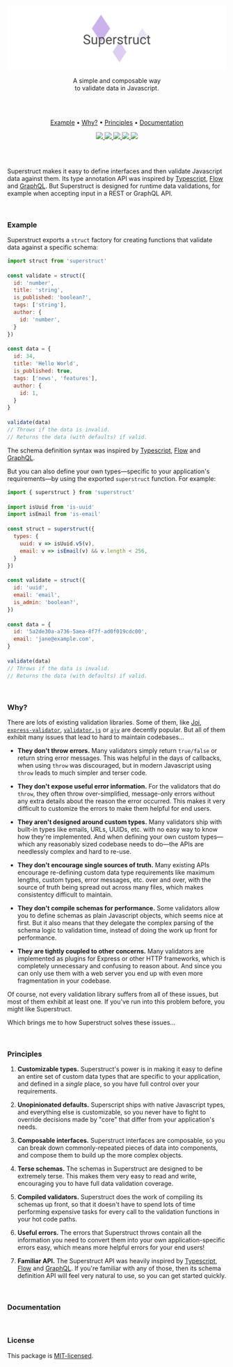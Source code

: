 
<p align="center">
  <a href="#"><img src="./docs/images/banner.png" /></a>
</p>

<p align="center">
  A simple and composable way  <br/>
  to validate data in Javascript.
</p>
<br/>
<br/>

<p align="center">
  <a href="#example">Example</a> •
  <a href="#why">Why?</a> •
  <a href="#principles">Principles</a> •
  <a href="#documentation">Documentation</a>
</p>

<p align="center">
  <a href="https://www.npmjs.com/package/superstruct">
    <img src="https://img.shields.io/npm/dt/superstruct.svg?maxAge=3600">
  </a> 
  <a href="https://unpkg.com/superstruct/dist/superstruct.min.js">
    <img src="http://img.badgesize.io/https://unpkg.com/superstruct/dist/superstruct.min.js?compression=gzip&amp;label=superstruct&amp;maxAge=3600">
  </a>
  <a href="https://travis-ci.org/ianstormtaylor/superstruct">
    <img src="https://travis-ci.org/ianstormtaylor/superstruct.svg?branch=master">
  </a> 
  <a href="./packages/superstruct/package.json">
    <img src="https://img.shields.io/npm/v/superstruct.svg?maxAge=3600&label=superstruct&colorB=007ec6&maxAge=3600">
  </a> 
  <a href="./License.md">
    <img src="https://img.shields.io/npm/l/superstruct.svg?maxAge=3600">
  </a> 
</p>

<br/>
<br/>

Superstruct makes it easy to define interfaces and then validate Javascript data against them. Its type annotation API was inspired by [Typescript](https://www.typescriptlang.org/docs/handbook/basic-types.html), [Flow](https://flow.org/en/docs/types/) and [GraphQL](http://graphql.org/learn/schema/). But Superstruct is designed for runtime data validations, for example when accepting input in a REST or GraphQL API.


<br/>

### Example

Superstruct exports a `struct` factory for creating functions that validate data against a specific schema:

```js
import struct from 'superstruct'

const validate = struct({
  id: 'number',
  title: 'string',
  is_published: 'boolean?',
  tags: ['string'],
  author: {
    id: 'number',
  }
})

const data = {
  id: 34,
  title: 'Hello World',
  is_published: true,
  tags: ['news', 'features'],
  author: {
    id: 1,
  } 
}

validate(data)
// Throws if the data is invalid.
// Returns the data (with defaults) if valid.
```

The schema definition syntax was inspired by [Typescript](https://www.typescriptlang.org/docs/handbook/basic-types.html), [Flow](https://flow.org/en/docs/types/) and [GraphQL](http://graphql.org/learn/schema/).

But you can also define your own types—specific to your application's requirements—by using the exported `superstruct` function. For example:

```js
import { superstruct } from 'superstruct'

import isUuid from 'is-uuid'
import isEmail from 'is-email'

const struct = superstruct({
  types: {
    uuid: v => isUuid.v5(v),
    email: v => isEmail(v) && v.length < 256,
  }
})

const validate = struct({
  id: 'uuid',
  email: 'email',
  is_admin: 'boolean?',
})

const data = {
  id: '5a2de30a-a736-5aea-8f7f-ad0f019cdc00',
  email: 'jane@example.com',
}

validate(data)
// Throws if the data is invalid.
// Returns the data (with defaults) if valid.
```


<br/>

### Why?

There are lots of existing validation libraries. Some of them, like [Joi](), [`express-validator`](https://github.com/ctavan/express-validator), [`validator.js`](https://github.com/chriso/validator.js) or [`ajv`](https://github.com/epoberezkin/ajv) are decently popular. But all of them exhibit many issues that lead to hard to maintain codebases...

- **They don't throw errors.** Many validators simply return `true/false` or return string error messages. This was helpful in the days of callbacks, when using `throw` was discouraged, but in modern Javascript using `throw` leads to much simpler and terser code.

- **They don't expose useful error information.** For the validators that do `throw`, they often throw over-simplified, message-only errors without any extra details about the reason the error occurred. This makes it very difficult to customize the errors to make them helpful for end users.

- **They aren't designed around custom types.** Many validators ship with built-in types like emails, URLs, UUIDs, etc. with no easy way to know how they're implemented. And when defining your own custom types—which any reasonably sized codebase needs to do—the APIs are needlessly complex and hard to re-use.

- **They don't encourage single sources of truth.** Many existing APIs encourage re-defining custom data type requirements like maximum lengths, custom types, error messages, etc. over and over, with the source of truth being spread out across many files, which makes consistentcy difficult to maintain.

- **They don't compile schemas for performance.** Some validators allow you to define schemas as plain Javascript objects, which seems nice at first. But it also means that they delegate the complex parsing of the schema logic to validation time, instead of doing the work up front for performance.

- **They are tightly coupled to other concerns.** Many validators are implemented as plugins for Express or other HTTP frameworks, which is completely unnecessary and confusing to reason about. And since you can only use them with a web server you end up with even more fragmentation in your codebase.

Of course, not every validation library suffers from all of these issues, but most of them exhibit at least one. If you've run into this problem before, you might like Superstruct.

Which brings me to how Superstruct solves these issues...


<br/>

### Principles

1. **Customizable types.** Superstruct's power is in making it easy to define an entire set of custom data types that are specific to your application, and defined in a _single_ place, so you have full control over your requirements.

2. **Unopinionated defaults.** Superscript ships with native Javascript types, and everything else is customizable, so you never have to fight to override decisions made by "core" that differ from your application's needs.

4. **Composable interfaces.** Superstruct interfaces are composable, so you can break down commonly-repeated pieces of data into components, and compose them to build up the more complex objects.

5. **Terse schemas.** The schemas in Superstruct are designed to be extremely terse. This makes them very easy to read and write, encouraging you to have full data validation coverage.

7. **Compiled validators.** Superstruct does the work of compiling its schemas up front, so that it doesn't have to spend lots of time performing expensive tasks for every call to the validation functions in your hot code paths.

6. **Useful errors.** The errors that Superstruct throws contain all the information you need to convert them into your own application-specific errors easy, which means more helpful errors for your end users!

3. **Familiar API.** The Superstruct API was heavily inspired by [Typescript](https://www.typescriptlang.org/docs/handbook/basic-types.html), [Flow](https://flow.org/en/docs/types/) and [GraphQL](http://graphql.org/learn/schema/). If you're familiar with any of those, then its schema definition API will feel very natural to use, so you can get started quickly.


<br/>

### Documentation




<br/>

### License

This package is [MIT-licensed](./License.md).
